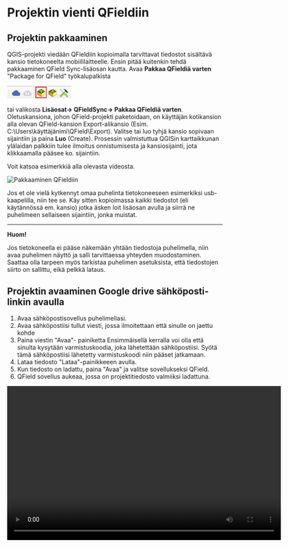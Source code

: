 # Projektin vienti QFieldiin

## Projektin pakkaaminen

QGIS-projekti viedään QFieldiin kopioimalla tarvittavat tiedostot sisältävä kansio tietokoneelta mobiililaitteelle. Ensin pitää kuitenkin tehdä pakkaaminen QField Sync-lisäosan kautta. Avaa **Pakkaa QFieldiä varten** "Package for QField" työkalupalkista

[<img src="img/qfieldsync_pakkaa.png" width="150"/>](img/qfieldsync_pakkaa.png)

tai valikosta **Lisäosat-\> QFieldSync-\> Pakkaa QFieldiä varten**. Oletuskansiona, johon QField-projekti paketoidaan, on käyttäjän kotikansion alla olevan QField-kansion Export-alikansio (Esim. C:\Users\käyttäjänimi\QField\Export). Valitse tai luo tyhjä kansio sopivaan sijaintiin ja paina **Luo** (Create). Prosessin valmistuttua QGISin karttaikkunan ylälaidan palkkiin tulee ilmoitus onnistumisesta ja kansiosijainti, jota klikkaamalla pääsee ko. sijaintiin.

Voit katsoa esimerkkiä alla olevasta videosta.

![Pakkaaminen QFieldiin](img/package_for_qfield_2.gif)

Jos et ole vielä kytkennyt omaa puhelinta tietokoneeseen esimerkiksi usb-kaapelilla, niin tee se. Käy sitten kopioimassa kaikki tiedostot (eli käytännössä em. kansio) jotka äsken loit lisäosan avulla ja siirrä ne puhelimeen sellaiseen sijaintiin, jonka muistat.

---
**Huom!**

 Jos tietokoneella ei pääse näkemään yhtään tiedostoja puhelimella, niin avaa puhelimen näyttö ja salli tarvittaessa yhteyden muodostaminen. Saattaa olla tarpeen myös tarkistaa puhelimen asetuksista, että tiedostojen siirto on sallittu, eikä pelkkä lataus.

## Projektin avaaminen Google drive sähköposti-linkin avaulla

1. Avaa sähköpostisovellus puhelimellasi.
2. Avaa sähköpostiisi tullut viesti, jossa ilmoitettaan että sinulle on jaettu kohde
3. Paina viestin "Avaa"- painiketta
  Ensimmäisellä kerralla voi olla että sinulta kysytään varmistuskoodia, joka lähetettään sähköpostiisi. Syötä tämä sähköpostiisi lähetetty varmistuskoodi niin pääset jatkamaan.
4. Lataa tiedosto "Lataa"-painikkeeen avulla.
5. Kun tiedosto on ladattu, paina "Avaa" ja valitse sovellukseksi QField.
6. QField sovellus aukeaa, jossa on projektitiedosto valmiiksi ladattuna.


<video width="640" height="360" controls>

<source src="img/qfield_projektin_avaus_spostista.mp4" type="video/mp4">

Your browser does not support the video tag. </video>


## Projektin avaaminen Google driven avulla (Android)

1. Avaa Google drive- puhelimellasi 
2. Klikkaa GeoPackage -tiedostoa, joka on jaettu sinulle. (Yleensä näkyy heti aloitussivulla)
3. Valitse sovellukseksi QField.
4. QField sovellus aukeaa, jossa on projektitiedosto valmiiksi ladattuna.


<video width="640" height="360" controls>

<source src="img/qfield_projektin_avaus_drivesta.mp4" type="video/mp4">

Your browser does not support the video tag. </video>
---

## Tiedostojen siirto

Siirtäminen tapahtuu esimerkiksi raahaamalla edellä luotu tiedostokansio (videossa nimellä testiversio1), tai kopioimalla tiedostoina kuten esimerkissä alla. Suosittelemme että luot uuden kansion jokaiselle projektille, jotta tiedostopolut ovat selkeitä.

![Tiedostojen siirto puhelimeen](img/tiedostojen_siirto.gif)
